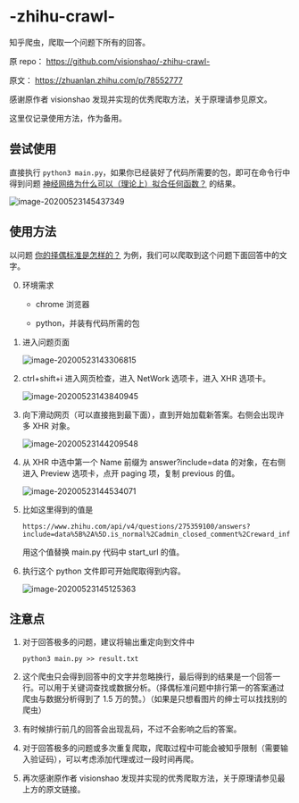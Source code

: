 # -zhihu-crawl-

知乎爬虫，爬取一个问题下所有的回答。

原 repo： https://github.com/visionshao/-zhihu-crawl- 

原文： https://zhuanlan.zhihu.com/p/78552777 

感谢原作者 visionshao 发现并实现的优秀爬取方法，关于原理请参见原文。

这里仅记录使用方法，作为备用。

## 尝试使用

直接执行 `python3 main.py`，如果你已经装好了代码所需要的包，即可在命令行中得到问题 [神经网络为什么可以（理论上）拟合任何函数？]( https://www.zhihu.com/question/268384579 ) 的结果。

![image-20200523145437349](C:\Users\15781\AppData\Roaming\Typora\typora-user-images\image-20200523145437349.png)

## 使用方法

以问题 [你的择偶标准是怎样的？]( https://www.zhihu.com/question/275359100) 为例，我们可以爬取到这个问题下面回答中的文字。

0. 环境需求

   - chrome 浏览器

   - python，并装有代码所需的包

1. 进入问题页面

   ![image-20200523143306815](C:\Users\15781\AppData\Roaming\Typora\typora-user-images\image-20200523143306815.png)

2. ctrl+shift+i 进入网页检查，进入 NetWork 选项卡，进入 XHR 选项卡。

   ![image-20200523143840945](C:\Users\15781\AppData\Roaming\Typora\typora-user-images\image-20200523143840945.png)

3. 向下滑动网页（可以直接拖到最下面），直到开始加载新答案。右侧会出现许多 XHR 对象。

   ![image-20200523144209548](C:\Users\15781\AppData\Roaming\Typora\typora-user-images\image-20200523144209548.png)

4. 从 XHR 中选中第一个 Name 前缀为 answer?include=data 的对象，在右侧进入 Preview 选项卡，点开 paging 项，复制 previous 的值。

   ![image-20200523144534071](C:\Users\15781\AppData\Roaming\Typora\typora-user-images\image-20200523144534071.png)

5. 比如这里得到的值是

    ```
   https://www.zhihu.com/api/v4/questions/275359100/answers?include=data%5B%2A%5D.is_normal%2Cadmin_closed_comment%2Creward_info%2Cis_collapsed%2Cannotation_action%2Cannotation_detail%2Ccollapse_reason%2Cis_sticky%2Ccollapsed_by%2Csuggest_edit%2Ccomment_count%2Ccan_comment%2Ccontent%2Ceditable_content%2Cvoteup_count%2Creshipment_settings%2Ccomment_permission%2Ccreated_time%2Cupdated_time%2Creview_info%2Crelevant_info%2Cquestion%2Cexcerpt%2Crelationship.is_authorized%2Cis_author%2Cvoting%2Cis_thanked%2Cis_nothelp%2Cis_labeled%2Cis_recognized%2Cpaid_info%2Cpaid_info_content%3Bdata%5B%2A%5D.mark_infos%5B%2A%5D.url%3Bdata%5B%2A%5D.author.follower_count%2Cbadge%5B%2A%5D.topics&limit=5&offset=0&platform=desktop&sort_by=default 
    ```

   用这个值替换 main.py 代码中 start_url 的值。

6. 执行这个 python 文件即可开始爬取得到内容。

   ![image-20200523145125363](C:\Users\15781\AppData\Roaming\Typora\typora-user-images\image-20200523145125363.png)

## 注意点

1. 对于回答极多的问题，建议将输出重定向到文件中

   ```shell
   python3 main.py >> result.txt
   ```

2. 这个爬虫只会得到回答中的文字并忽略换行，最后得到的结果是一个回答一行。可以用于关键词查找或数据分析。（择偶标准问题中排行第一的答案通过爬虫与数据分析得到了 1.5 万的赞。）（如果是只想看图片的绅士可以找找别的爬虫）

3. 有时候排行前几的回答会出现乱码，不过不会影响之后的答案。

4. 对于回答极多的问题或多次重复爬取，爬取过程中可能会被知乎限制（需要输入验证码），可以考虑添加代理或过一段时间再爬。

5. 再次感谢原作者 visionshao 发现并实现的优秀爬取方法，关于原理请参见最上方的原文链接。